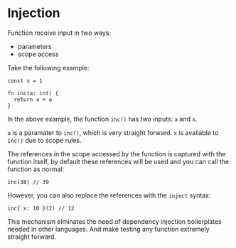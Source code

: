# Injection

Function receive input in two ways:

- parameters
- scope access

Take the following example:

```uni
const x = 1

fn inc(a: int) {
  return x + a
}
```

In the above example, the function `inc()` has two inputs: `a` and `x`.

`a` is a paramater to `inc()`, which is very straight forward.
`x` is available to `inc()` due to scope rules.

The references in the scope accessed by the function is captured with the function itself,
by default these references will be used and you can call the function as normal:

```uni
inc(38) // 39
```

However, you can also replace the references with the `inject` syntax:

```uni
inc{ x: 10 }(2) // 12
```

This mechanism elminates the need of dependency injection boilerplates needed in other languages. And make testing any function extremely straight forward.
